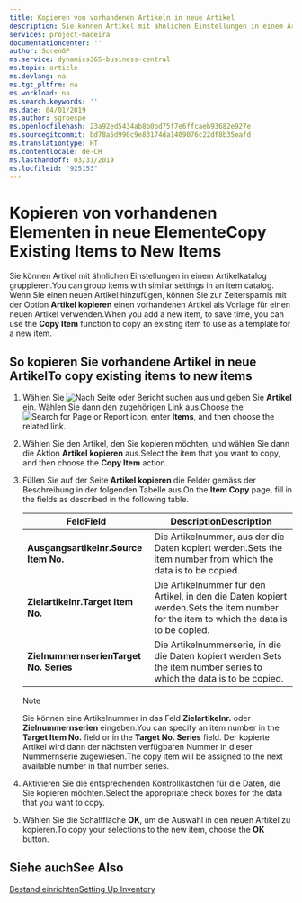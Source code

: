 ```yaml
---
title: Kopieren von vorhandenen Artikeln in neue Artikel
description: Sie können Artikel mit ähnlichen Einstellungen in einem Artikelkatalog gruppieren. Wenn Sie einen neuen Artikel hinzufügen, können Sie Zeit sparen, indem Sie mit der Funktion **Artikel kopieren** einen vorhandenen Artikel kopieren und diesen als Vorlage für den neuen Artikel verwenden.
services: project-madeira
documentationcenter: ''
author: SorenGP
ms.service: dynamics365-business-central
ms.topic: article
ms.devlang: na
ms.tgt_pltfrm: na
ms.workload: na
ms.search.keywords: ''
ms.date: 04/01/2019
ms.author: sgroespe
ms.openlocfilehash: 23a92ed5434ab8b0bd75f7e6ffcaeb93682e927e
ms.sourcegitcommit: bd78a5d990c9e83174da1409076c22df8b35eafd
ms.translationtype: HT
ms.contentlocale: de-CH
ms.lasthandoff: 03/31/2019
ms.locfileid: "925153"
---
```

# <a name="copy-existing-items-to-new-items"></a><span data-ttu-id="2893d-104">Kopieren von vorhandenen Elementen in neue Elemente</span><span class="sxs-lookup"><span data-stu-id="2893d-104">Copy Existing Items to New Items</span></span>
<span data-ttu-id="2893d-105">Sie können Artikel mit ähnlichen Einstellungen in einem Artikelkatalog gruppieren.</span><span class="sxs-lookup"><span data-stu-id="2893d-105">You can group items with similar settings in an item catalog.</span></span> <span data-ttu-id="2893d-106">Wenn Sie einen neuen Artikel hinzufügen, können Sie zur Zeitersparnis mit der Option **Artikel kopieren** einen vorhandenen Artikel als Vorlage für einen neuen Artikel verwenden.</span><span class="sxs-lookup"><span data-stu-id="2893d-106">When you add a new item, to save time, you can use the **Copy Item** function to copy an existing item to use as a template for a new item.</span></span>  

## <a name="to-copy-existing-items-to-new-items"></a><span data-ttu-id="2893d-107">So kopieren Sie vorhandene Artikel in neue Artikel</span><span class="sxs-lookup"><span data-stu-id="2893d-107">To copy existing items to new items</span></span>  

1.  <span data-ttu-id="2893d-108">Wählen Sie ![Nach Seite oder Bericht suchen](../../media/ui-search/search_small.png "Symbol nach Seite oder Bericht suchen") aus und geben Sie **Artikel** ein. Wählen Sie dann den zugehörigen Link aus.</span><span class="sxs-lookup"><span data-stu-id="2893d-108">Choose the ![Search for Page or Report](../../media/ui-search/search_small.png "Search for Page or Report icon") icon, enter **Items**, and then choose the related link.</span></span>  
2.  <span data-ttu-id="2893d-109">Wählen Sie den Artikel, den Sie kopieren möchten, und wählen Sie dann die Aktion **Artikel kopieren** aus.</span><span class="sxs-lookup"><span data-stu-id="2893d-109">Select the item that you want to copy, and then choose the **Copy Item** action.</span></span>  
3.  <span data-ttu-id="2893d-110">Füllen Sie auf der Seite **Artikel kopieren** die Felder gemäss der Beschreibung in der folgenden Tabelle aus.</span><span class="sxs-lookup"><span data-stu-id="2893d-110">On the **Item Copy** page, fill in the fields as described in the following table.</span></span>  

    |<span data-ttu-id="2893d-111">Feld</span><span class="sxs-lookup"><span data-stu-id="2893d-111">Field</span></span>|<span data-ttu-id="2893d-112">Description</span><span class="sxs-lookup"><span data-stu-id="2893d-112">Description</span></span>|  
    |---------------------------------|---------------------------------------|  
    |<span data-ttu-id="2893d-113">**Ausgangsartikelnr.**</span><span class="sxs-lookup"><span data-stu-id="2893d-113">**Source Item No.**</span></span>|<span data-ttu-id="2893d-114">Die Artikelnummer, aus der die Daten kopiert werden.</span><span class="sxs-lookup"><span data-stu-id="2893d-114">Sets the item number from which the data is to be copied.</span></span>|  
    |<span data-ttu-id="2893d-115">**Zielartikelnr.**</span><span class="sxs-lookup"><span data-stu-id="2893d-115">**Target Item No.**</span></span>|<span data-ttu-id="2893d-116">Die Artikelnummer für den Artikel, in den die Daten kopiert werden.</span><span class="sxs-lookup"><span data-stu-id="2893d-116">Sets the item number for the item to which the data is to be copied.</span></span>|  
    |<span data-ttu-id="2893d-117">**Zielnummernserien**</span><span class="sxs-lookup"><span data-stu-id="2893d-117">**Target No. Series**</span></span>|<span data-ttu-id="2893d-118">Die Artikelnummerserie, in die die Daten kopiert werden.</span><span class="sxs-lookup"><span data-stu-id="2893d-118">Sets the item number series to which the data is to be copied.</span></span>|  

    > [!NOTE]  
    >  <span data-ttu-id="2893d-119">Sie können eine Artikelnummer in das Feld **Zielartikelnr.** oder **Zielnummernserien** eingeben.</span><span class="sxs-lookup"><span data-stu-id="2893d-119">You can specify an item number in the **Target Item No.** field or in the **Target No. Series** field.</span></span> <span data-ttu-id="2893d-120">Der kopierte Artikel wird dann der nächsten verfügbaren Nummer in dieser Nummernserie zugewiesen.</span><span class="sxs-lookup"><span data-stu-id="2893d-120">The copy item will be assigned to the next available number in that number series.</span></span>  

4.  <span data-ttu-id="2893d-121">Aktivieren Sie die entsprechenden Kontrollkästchen für die Daten, die Sie kopieren möchten.</span><span class="sxs-lookup"><span data-stu-id="2893d-121">Select the appropriate check boxes for the data that you want to copy.</span></span>  
5.  <span data-ttu-id="2893d-122">Wählen Sie die Schaltfläche **OK**, um die Auswahl in den neuen Artikel zu kopieren.</span><span class="sxs-lookup"><span data-stu-id="2893d-122">To copy your selections to the new item, choose the **OK** button.</span></span>  

## <a name="see-also"></a><span data-ttu-id="2893d-123">Siehe auch</span><span class="sxs-lookup"><span data-stu-id="2893d-123">See Also</span></span>  
[<span data-ttu-id="2893d-124">Bestand einrichten</span><span class="sxs-lookup"><span data-stu-id="2893d-124">Setting Up Inventory</span></span>](../../inventory-setup-inventory.md)
